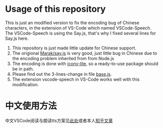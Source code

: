 # Usage of this repository
This is just an modified version to fix the encoding bug of Chinese characters, in the extension of VS-Code which named VSCode-Speech.
The VSCode-Speech is using the Say.js, that's why I fixed several lines for Say.js here.
1. This repository is just made little update for Chinese support.
2. The origional [Marak/say.js](https://github.com/Marak/say.js) is very good, just little bug in Chinese due to the encoding problem  inherited from from Node.js
3. The encoding is done with [iconv-lite](https://github.com/ashtuchkin/iconv-lite), so a ready-to-use package should be in path.
4. Please find out the 3-lines-change in file [base.js](https://github.com/silence19/say.js/blob/master/platform/base.js).
5. The extension vscode-speech in VS-Code works well with this modification.

# 中文使用方法
中文VSCode阅读与朗读tts方案见[此处](https://github.com/silence19/say.js/blob/master/Win10PC%E6%A1%8C%E9%9D%A2%E7%AB%AF%E4%B8%AD%E6%96%87%E9%98%85%E8%AF%BB%E8%A7%A3%E5%86%B3%E6%96%B9%E6%A1%88.md)或者本人[知乎文章](https://zhuanlan.zhihu.com/p/392655592)

